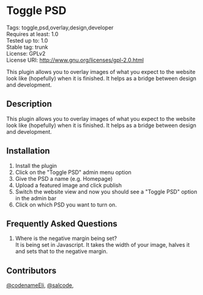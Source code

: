 Toggle PSD
==================================
Tags: toggle,psd,overlay,design,developer  
Requires at least: 1.0  
Tested up to: 1.0  
Stable tag: trunk  
License: GPLv2  
License URI: http://www.gnu.org/licenses/gpl-2.0.html  

This plugin allows you to overlay images of what you expect to the website look like (hopefully) when it is finished. It helps as a bridge between design and development.

Description
----------------------------------
This plugin allows you to overlay images of what you expect to the website look like (hopefully) when it is finished. It helps as a bridge between design and development.

Installation
----------------------------------
1. Install the plugin
2. Click on the "Toggle PSD" admin menu option
3. Give the PSD a name (e.g. Homepage)
4. Upload a featured image and click publish
5. Switch the website view and now you should see a "Toggle PSD" option in the admin bar
6. Click on which PSD you want to turn on.

Frequently Asked Questions
----------------------------------
1. Where is the negative margin being set?  
It is being set in Javascript. It takes the width of your image, halves it and sets that to the negative margin.

Contributors
----------------------------------
[@codenameEli](https://github.com/codenameEli),
[@salcode](https://github.com/salcode),

